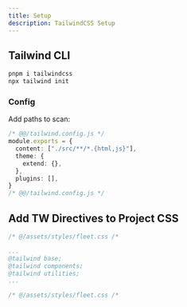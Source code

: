 ```yaml
---
title: Setup
description: TailwindCSS Setup
---
```


## Tailwind CLI

```bash
pnpm i tailwindcss
npx tailwind init
```

### Config

Add paths to scan:

```ts
/* @@/tailwind.config.js */
module.exports = {
  content: ["./src/**/*.{html,js}"],
  theme: {
    extend: {},
  },
  plugins: [],
}
/* @@/tailwind.config.js */
```

## Add TW Directives to Project CSS

```css
/* @/assets/styles/fleet.css /*

...
@tailwind base;
@tailwind components;
@tailwind utilities;
...

/* @/assets/styles/fleet.css /*
```